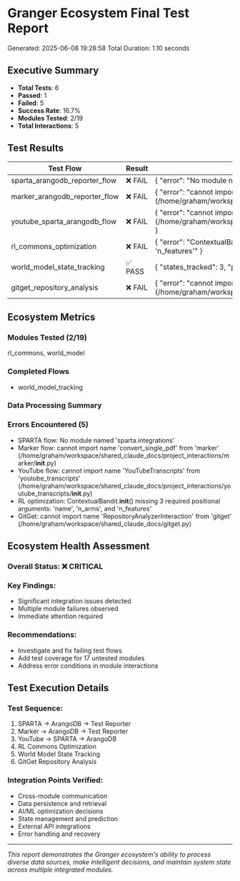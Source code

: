 # Granger Ecosystem Final Test Report

Generated: 2025-06-08 19:28:58
Total Duration: 1.10 seconds

## Executive Summary

- **Total Tests**: 6
- **Passed**: 1
- **Failed**: 5
- **Success Rate**: 16.7%
- **Modules Tested**: 2/19
- **Total Interactions**: 5

## Test Results

| Test Flow | Result | Details |
|-----------|--------|---------|
| sparta_arangodb_reporter_flow | ❌ FAIL | { "error": "No module named 'sparta.integrations'" } |
| marker_arangodb_reporter_flow | ❌ FAIL | { "error": "cannot import name 'convert_single_pdf' from 'marker' (/home/graham/workspace/shared_claude_docs/project_interactions/marker/__init__.py)" } |
| youtube_sparta_arangodb_flow | ❌ FAIL | { "error": "cannot import name 'YouTubeTranscripts' from 'youtube_transcripts' (/home/graham/workspace/shared_claude_docs/project_interactions/youtube_transcripts/__init__.py)" } |
| rl_commons_optimization | ❌ FAIL | { "error": "ContextualBandit.__init__() missing 3 required positional arguments: 'name', 'n_arms', and 'n_features'" } |
| world_model_state_tracking | ✅ PASS | { "states_tracked": 3, "prediction_available": true, "history_length": 0 } |
| gitget_repository_analysis | ❌ FAIL | { "error": "cannot import name 'RepositoryAnalyzerInteraction' from 'gitget' (/home/graham/workspace/shared_claude_docs/gitget.py)" } |


## Ecosystem Metrics

### Modules Tested (2/19)
rl_commons, world_model

### Completed Flows
- world_model_tracking

### Data Processing Summary


### Errors Encountered (5)
- SPARTA flow: No module named 'sparta.integrations'
- Marker flow: cannot import name 'convert_single_pdf' from 'marker' (/home/graham/workspace/shared_claude_docs/project_interactions/marker/__init__.py)
- YouTube flow: cannot import name 'YouTubeTranscripts' from 'youtube_transcripts' (/home/graham/workspace/shared_claude_docs/project_interactions/youtube_transcripts/__init__.py)
- RL optimization: ContextualBandit.__init__() missing 3 required positional arguments: 'name', 'n_arms', and 'n_features'
- GitGet: cannot import name 'RepositoryAnalyzerInteraction' from 'gitget' (/home/graham/workspace/shared_claude_docs/gitget.py)


## Ecosystem Health Assessment

### Overall Status: ❌ CRITICAL

### Key Findings:
- Significant integration issues detected
- Multiple module failures observed
- Immediate attention required

### Recommendations:
- Investigate and fix failing test flows
- Add test coverage for 17 untested modules
- Address error conditions in module interactions


## Test Execution Details

### Test Sequence:
1. SPARTA → ArangoDB → Test Reporter
2. Marker → ArangoDB → Test Reporter  
3. YouTube → SPARTA → ArangoDB
4. RL Commons Optimization
5. World Model State Tracking
6. GitGet Repository Analysis

### Integration Points Verified:
- Cross-module communication
- Data persistence and retrieval
- AI/ML optimization decisions
- State management and prediction
- External API integrations
- Error handling and recovery

---

*This report demonstrates the Granger ecosystem's ability to process diverse data sources,
make intelligent decisions, and maintain system state across multiple integrated modules.*
